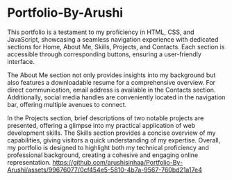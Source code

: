 # Portfolio-By-Arushi
This portfolio is a testament to my proficiency in HTML, CSS, and JavaScript, showcasing a seamless navigation experience with dedicated sections for Home, About Me, Skills, Projects, and Contacts. Each section is accessible through corresponding buttons, ensuring a user-friendly interface.

The About Me section not only provides insights into my background but also features a downloadable resume for a comprehensive overview. For direct communication, email address is available in the Contacts section. Additionally, social media handles are conveniently located in the navigation bar, offering multiple avenues to connect.

In the Projects section, brief descriptions of two notable projects are presented, offering a glimpse into my practical application of web development skills. The Skills section provides a concise overview of my capabilities, giving visitors a quick understanding of my expertise. Overall, my portfolio is designed to highlight both my technical proficiency and professional background, creating a cohesive and engaging online representation.
https://github.com/arushisinhaa/Portfolio-By-Arushi/assets/99676077/0cf454e5-5810-4b7a-9567-760bd21a17e4
